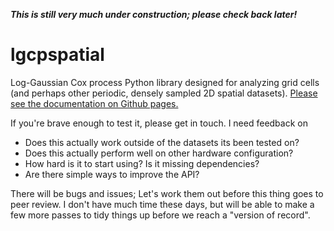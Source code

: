 ***This is still very much under construction; please check back later!***


# lgcpspatial

Log-Gaussian Cox process Python library designed for analyzing grid cells (and perhaps other periodic, densely sampled 2D spatial datasets).
[Please see the documentation on Github pages.](https://michaelerule.github.io/lgcpspatial/index.html)



If you're brave enough to test it, please get in touch. I need feedback on
 
 - Does this actually work outside of the datasets its been tested on?
 - Does this actually perform well on other hardware configuration?
 - How hard is it to start using? Is it missing dependencies? 
 - Are there simple ways to improve the API? 

There will be bugs and issues; Let's work them out before this thing goes to peer review. I don't have much time these days, but will be able to make a few more passes to tidy things up before we reach a "version of record".
